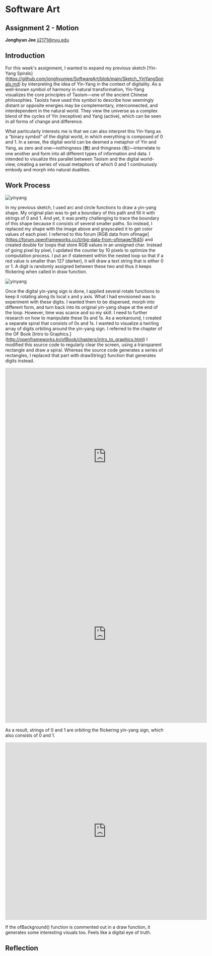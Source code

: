 # Software Art

## Assignment 2 - Motion

**Jonghyun Jee**
jj2171@nyu.edu

## Introduction

For this week's assignment, I wanted to expand my previous sketch [Yin-Yang Spirals] (https://github.com/jonghyunjee/SoftwareArt/blob/main/Sketch_YinYangSpirals.md) by interpreting the idea of Yin-Yang in the context of digitality. As a well-known symbol of harmony in natural transformation, Yin-Yang visualizes the core principles of Taoism—one of the ancient Chinese philosophies. Taoists have used this symbol to describe how seemingly distant or opposite energies may be complementary, interconnected, and interdependent in the natural world. They view the universe as a complex blend of the cycles of Yin (receptive) and Yang (active), which can be seen in all forms of change and difference.

What particularly interests me is that we can also interpret this Yin-Yang as a “binary symbol” of the digital world, in which everything is composed of 0 and 1. In a sense, the digital world can be deemed a metaphor of Yin and Yang, as zero and one—nothingness (無) and thingness (有)—interrelate to one another and form into all different types of information and data. I intended to visualize this parallel between Taoism and the digital world-view, creating a series of visual metaphors of which 0 and 1 continuously embody and morph into natural dualities.

## Work Process

![yinyang](https://user-images.githubusercontent.com/50460806/115202667-962e0580-a131-11eb-8cae-44c59a7bb0f7.png)

In my previous sketch, I used arc and circle functions to draw a yin-yang shape. My original plan was to get a boundary of this path and fill it with strings of 0 and 1. And yet, it was pretty challenging to trace the boundary of this shape because it consists of several smaller paths. So instead, I replaced my shape with the image above and grayscaled it to get color values of each pixel. I referred to this forum [RGB data from ofImage] (https://forum.openframeworks.cc/t/rbg-data-from-ofimage/1645) and created double for loops that store RGB values in an unsigned char. Instead of going pixel by pixel, I updated the counter by 10 pixels to optimize the computation process. I put an if statement within the nested loop so that if a red value is smaller than 127 (darker), it will draw a text string that is either 0 or 1. A digit is randomly assigned between these two and thus it keeps flickering when called in draw function. 

![yinyang](https://user-images.githubusercontent.com/50460806/115205106-2bca9480-a134-11eb-9845-4fa2b43160d4.gif)

Once the digital yin-yang sign is done, I applied several rotate functions to keep it rotating along its local x and y axis. What I had envisioned was to experiment with these digits. I wanted them to be dispersed, morph into different form, and turn back into its original yin-yang shape at the end of the loop. However, time was scarce and so my skill. I need to further research on how to manipulate these 0s and 1s. As a workaround, I created a separate spiral that consists of 0s and 1s. I wanted to visualize a twirling array of digits orbiting around the yin-yang sign. I referred to the chapter of the OF Book [Intro to Graphics.] (http://openframeworks.kr/ofBook/chapters/intro_to_graphics.html) I modified this source code to regularly clear the screen, using a transparent rectangle and draw a spiral. Whereas the source code generates a series of rectangles, I replaced that part with drawString() function that generates digits instead. 

<iframe src="https://player.vimeo.com/video/538567132" width="640" height="564" frameborder="0" allow="autoplay; fullscreen" allowfullscreen></iframe>

<iframe src="https://player.vimeo.com/video/538567584" width="640" height="564" frameborder="0" allow="autoplay; fullscreen" allowfullscreen></iframe>

As a result, strings of 0 and 1 are orbiting the flickering yin-yang sign, which also consists of 0 and 1. 

<iframe src="https://player.vimeo.com/video/538581919" width="640" height="564" frameborder="0" allow="autoplay; fullscreen" allowfullscreen></iframe>

If the ofBackground() function is commented out in a draw function, it generates some interesting visuals too. Feels like a digital eye of truth. 

## Reflection



